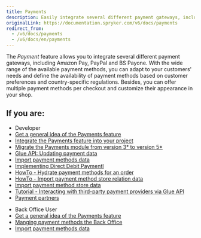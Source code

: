 ```yaml
---
title: Payments
description: Easily integrate several different payment gateways, including Amazon Pay, PayPal and BS Payone. You can offer multiple payment methods per checkout.
originalLink: https://documentation.spryker.com/v6/docs/payments
redirect_from:
  - /v6/docs/payments
  - /v6/docs/en/payments
---
```


<!--
***
**Business Value**
* Provide a holistic shopping experience
* Integrate your customers preferred payment methods
***
-->
        
The *Payment* feature allows you to integrate several different payment gateways, including Amazon Pay, PayPal and BS Payone. With the wide range of the available payment methods, you can adapt to your customers' needs and define the availability of payment methods based on customer preferences and country-specific regulations. Besides, you can offer multiple payment methods per checkout and customize their appearance in your shop. 


## If you are:

<div class="mr-container">
    <div class="mr-list-container">
        <!-- col1 -->
        <div class="mr-col">
            <ul class="mr-list mr-list-green">
                <li class="mr-title">Developer</li>
                <li><a href="https://documentation.spryker.com/docs/packaging-units-overview" class="mr-link">Get a general idea of the Payments feature</a></li>
                   <li><a href="https://documentation.spryker.com/docs/payments-feature-integration" class="mr-link">Integrate the Payments feature into your project</a></li>
                <li><a href="https://documentation.spryker.com/docs/mg-payment#upgrading-from-version-4---to-version-5-0-0" class="mr-link">Migrate the Payments module from version 3* to version 5*</a></li>
                <li><a href="https://documentation.spryker.com/docs/updating-payment-data" class="mr-link">Glue API: Updating payment data</a></li>
                <li><a href="https://documentation.spryker.com/docs/file-details-payment-methodcsv" class="mr-link">Import payment methods data</a></li>
                 <li><a href="https://documentation.spryker.com/docs/ht-implement-dd" class="mr-link">Implementing Direct Debit PaymentI</a></li>
                 <li><a href="https://documentation.spryker.com/docs/ht-hydrate-payment-methods-for-order" class="mr-link">HowTo - Hydrate payment methods for an order</a></li> 
                <li><a href="https://documentation.spryker.com/docs/ht-import-payment-method-store-relation-data" class="mr-link">HowTo - Import payment method store relation data</a></li>
                <li><a href="https://documentation.spryker.com/docs/file-details-payment-method-storecsv" class="mr-link">Import payment method store data</a></li>
                <li><a href="https://documentation.spryker.com/docs/t-interacting-with-third-party-payment-providers-via-glue-api" class="mr-link">Tutorial - Interacting with third-party payment providers via Glue API</a></li>
                 <li><a href="https://documentation.spryker.com/docs/adyen" class="mr-link">Payment partners</a></li>
                            </ul>
        </div>
        <!-- col2 -->
        <div class="mr-col">
            <ul class="mr-list mr-list-blue">
                <li class="mr-title"> Back Office User</li>
                <li><a href="https://documentation.spryker.com/docs/packaging-units-overview" class="mr-link">Get a general idea of the Payments feature</a></li>
                           <li><a href="https://documentation.spryker.com/docs/managing-payment-methods" class="mr-link">Manging payment methods the Back Office</a></li>
                <li><a href="https://documentation.spryker.com/docs/file-details-payment-methodcsv" class="mr-link">Import payment methods data</a></li>
            </ul>
        </div>
    </div>
</div>

